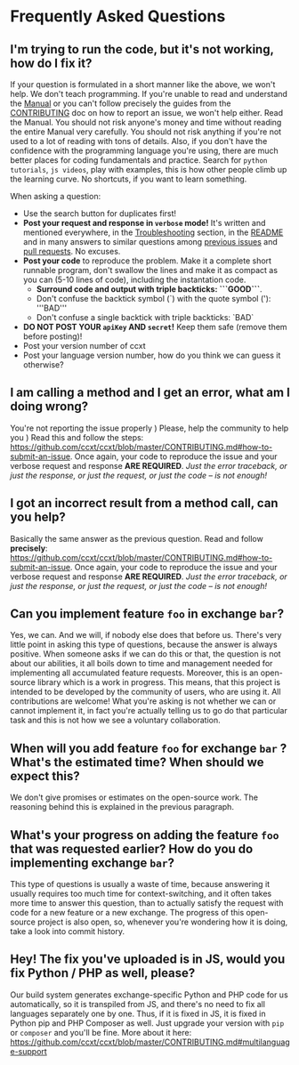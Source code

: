 # Frequently Asked Questions

## I'm trying to run the code, but it's not working, how do I fix it?

If your question is formulated in a short manner like the above, we won't help. We don't teach programming. If you're unable to read and understand the [Manual](https://github.com/ccxt/ccxt/wiki) or you can't follow precisely the guides from the [CONTRIBUTING](https://github.com/ccxt/ccxt/blob/master/CONTRIBUTING.md) doc on how to report an issue, we won't help either. Read the Manual. You should not risk anyone's money and time without reading the entire Manual very carefully. You should not risk anything if you're not used to a lot of reading with tons of details. Also, if you don't have the confidence with the programming language you're using, there are much better places for coding fundamentals and practice. Search for `python tutorials`, `js videos`, play with examples, this is how other people climb up the learning curve. No shortcuts, if you want to learn something.

When asking a question:
- Use the search button for duplicates first!
- **Post your request and response in `verbose` mode!** It's written and mentioned everywhere, in the [Troubleshooting](https://github.com/ccxt/ccxt/wiki/Manual#troubleshooting) section, in the [README](https://github.com/ccxt/ccxt/blob/master/README.md) and in many answers to similar questions among [previous issues](https://github.com/ccxt/ccxt/issues) and [pull requests](https://github.com/ccxt/ccxt/pulls). No excuses.
- **Post your code** to reproduce the problem. Make it a complete short runnable program, don't swallow the lines and make it as compact as you can (5-10 lines of code), including the instantation code.
    - **Surround code and output with triple backticks: &#096;&#096;&#096;GOOD&#096;&#096;&#096;**.
    - Don't confuse the backtick symbol (&#096;) with the quote symbol (\'): '''BAD'''
    - Don't confuse a single backtick with triple backticks: &#096;BAD&#096;
- **DO NOT POST YOUR `apiKey` AND `secret`!** Keep them safe (remove them before posting)!
- Post your version number of ccxt
- Post your language version number, how do you think we can guess it otherwise?


## I am calling a method and I get an error, what am I doing wrong?

You're not reporting the issue properly ) Please, help the community to help you ) Read this and follow the steps: https://github.com/ccxt/ccxt/blob/master/CONTRIBUTING.md#how-to-submit-an-issue. Once again, your code to reproduce the issue and your verbose request and response **ARE REQUIRED**. *Just the error traceback, or just the response, or just the request, or just the code – is not enough!*

## I got an incorrect result from a method call, can you help?

Basically the same answer as the previous question. Read and follow **precisely**: https://github.com/ccxt/ccxt/blob/master/CONTRIBUTING.md#how-to-submit-an-issue. Once again, your code to reproduce the issue and your verbose request and response **ARE REQUIRED**. *Just the error traceback, or just the response, or just the request, or just the code – is not enough!*

## Can you implement feature `foo` in exchange `bar`?

Yes, we can. And we will, if nobody else does that before us. There's very little point in asking this type of questions, because the answer is always positive. When someone asks if we can do this or that, the question is not about our abilities, it all boils down to time and management needed for implementing all accumulated feature requests. Moreover, this is an open-source library which is a work in progress. This means, that this project is intended to be developed by the community of users, who are using it. All contributions are welcome! What you're asking is not whether we can or cannot implement it, in fact you're actually telling us to go do that particular task and this is not how we see a voluntary collaboration.

## When will you add feature `foo` for exchange `bar` ? What's the estimated time? When should we expect this?

We don't give promises or estimates on the open-source work. The reasoning behind this is explained in the previous paragraph.

## What's your progress on adding the feature `foo` that was requested earlier? How do you do implementing exchange `bar`?

This type of questions is usually a waste of time, because answering it usually requires too much time for context-switching, and it often takes more time to answer this question, than to actually satisfy the request with code for a new feature or a new exchange. The progress of this open-source project is also open, so, whenever you're wondering how it is doing, take a look into commit history.

## Hey! The fix you've uploaded is in JS, would you fix Python / PHP as well, please?

Our build system generates exchange-specific Python and PHP code for us automatically, so it is transpiled from JS, and there's no need to fix all languages separately one by one. Thus, if it is fixed in JS, it is fixed in Python pip and PHP Composer as well. Just upgrade your version with `pip` or `composer` and you'll be fine. More about it here: https://github.com/ccxt/ccxt/blob/master/CONTRIBUTING.md#multilanguage-support
